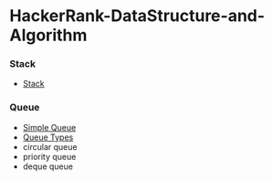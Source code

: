 # HackerRank-DataStructure-and-Algorithm

### Stack
- [Stack](https://github.com/erogluegemen/Data-Structure-and-Algorithm/blob/main/Stack/stack_1.ipynb)

### Queue
- [Simple Queue](https://github.com/erogluegemen/Data-Structure-and-Algorithm/blob/main/Queue/%5B1%5Dsimple_queue.ipynb)
- [Queue Types](https://github.com/erogluegemen/Data-Structure-and-Algorithm/blob/main/Queue/%5B2%5Dtypes_of_queue.ipynb)
- circular queue
- priority queue
- deque queue
